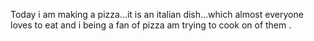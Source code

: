 Today i am making a pizza...it is an italian dish...which almost everyone
loves to eat and i being a fan of pizza am trying to cook on of them . 